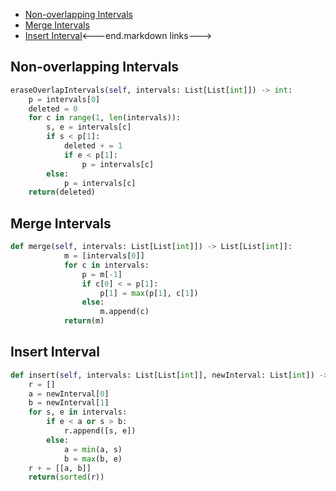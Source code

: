 
+ [Non-overlapping Intervals](#non-overlapping-intervals)
+ [Merge Intervals](#merge-intervals)
+ [Insert Interval](#insert-interval)<---end.markdown links--->

## Non-overlapping Intervals
``` python
eraseOverlapIntervals(self, intervals: List[List[int]]) -> int:
    p = intervals[0]
    deleted = 0
    for c in range(1, len(intervals)):
        s, e = intervals[c]
        if s < p[1]:
            deleted + = 1
            if e < p[1]:
                p = intervals[c]
        else:
            p = intervals[c]
    return(deleted)
```

## Merge Intervals
``` python
def merge(self, intervals: List[List[int]]) -> List[List[int]]:
            m = [intervals[0]]
            for c in intervals:
                p = m[-1]
                if c[0] < = p[1]:
                    p[1] = max(p[1], c[1])
                else:
                    m.append(c)
            return(m)
```

## Insert Interval
``` python
def insert(self, intervals: List[List[int]], newInterval: List[int]) -> List[List[int]]:
    r = []
    a = newInterval[0]
    b = newInterval[1]
    for s, e in intervals:
        if e < a or s > b:
            r.append([s, e])
        else:
            a = min(a, s)
            b = max(b, e)
    r + = [[a, b]]
    return(sorted(r))
```